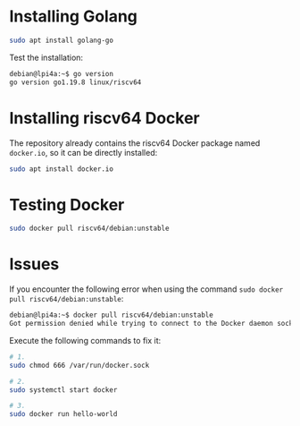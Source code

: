 # Installing Golang

```bash
sudo apt install golang-go
```

Test the installation:

```bash
debian@lpi4a:~$ go version
go version go1.19.8 linux/riscv64
```

# Installing riscv64 Docker

The repository already contains the riscv64 Docker package named `docker.io`, so it can be directly installed:

```bash
sudo apt install docker.io
``` 

# Testing Docker

```bash
sudo docker pull riscv64/debian:unstable
```

# Issues

If you encounter the following error when using the command `sudo docker pull riscv64/debian:unstable`:

```bash
debian@lpi4a:~$ docker pull riscv64/debian:unstable
Got permission denied while trying to connect to the Docker daemon socket at unix:///var/run/docker.sock: Post "http://%2Fvar%2Frun%2Fdocker.sock/v1.24/images/create?fromImage=riscv64%2Fdebian&tag=unstable": dial unix /var/run/docker.sock: connect: permission denied
```

Execute the following commands to fix it:

```bash
# 1. 
sudo chmod 666 /var/run/docker.sock

# 2.
sudo systemctl start docker

# 3.
sudo docker run hello-world
```